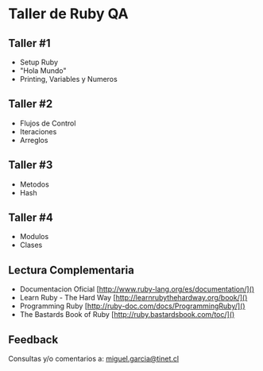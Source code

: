 # Taller de Ruby QA

## Taller #1

- Setup Ruby
- "Hola Mundo"
- Printing, Variables y Numeros

## Taller #2

- Flujos de Control
- Iteraciones
- Arreglos

## Taller #3

- Metodos
- Hash

## Taller #4

- Modulos
- Clases

<!---
## Taller #5

- Cucumber

## Taller #6

- Repaso
--->
  
## Lectura Complementaria

* Documentacion Oficial [http://www.ruby-lang.org/es/documentation/]()
* Learn Ruby - The Hard Way [http://learnrubythehardway.org/book/]()
* Programming Ruby [http://ruby-doc.com/docs/ProgrammingRuby/]()
* The Bastards Book of Ruby [http://ruby.bastardsbook.com/toc/]()

## Feedback

Consultas y/o comentarios a: miguel.garcia@tinet.cl
